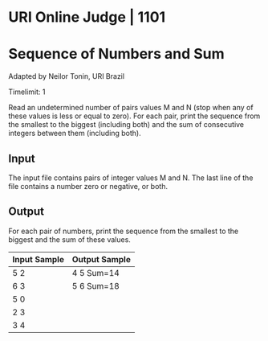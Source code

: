 # URI Online Judge | 1101

# Sequence of Numbers and Sum

Adapted by Neilor Tonin, URI  Brazil

Timelimit: 1

Read an undetermined number of pairs values M and N (stop when any of these values is less or equal to zero). For each pair, print the sequence from the smallest to the biggest (including both) and the sum of consecutive integers between them (including both).

## Input

The input file contains pairs of integer values M and N. The last line of the file contains a number zero or negative, or both.

## Output

For each pair of numbers, print the sequence from the smallest to the biggest and the sum of these values.

|Input Sample |Output Sample|
|-------------|-------------|
|5 2 |4 5 Sum=14|
|6 3 |5 6 Sum=18|
|5 0 |
|2 3 |
|3 4 |
